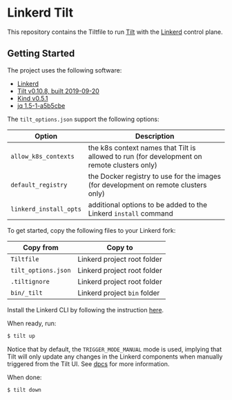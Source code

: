 # Linkerd Tilt
This repository contains the Tiltfile to run [Tilt](https://docs.tilt.dev/welcome_to_tilt.html) with the [Linkerd](https://linkerd.io/) control plane.

## Getting Started
The project uses the following software:

* [Linkerd](https://linkerd.io/2/tasks/install/)
* [Tilt v0.10.8, built 2019-09-20](https://docs.tilt.dev/install.html)
* [Kind v0.5.1](https://kind.sigs.k8s.io)
* [jq 1.5-1-a5b5cbe](https://stedolan.github.io/jq/)

The `tilt_options.json` support the following options:

Option                 | Description
---------------------- | -----------------------------------------
`allow_k8s_contexts`   | the k8s context names that Tilt is allowed to run (for development on remote clusters only)
`default_registry`     | the Docker registry to use for the images (for development on remote clusters only)
`linkerd_install_opts` | additional options to be added to the Linkerd `install` command

To get started, copy the following files to your Linkerd fork:

Copy from           | Copy to
------------------- | ------
`Tiltfile`          | Linkerd project root folder
`tilt_options.json` | Linkerd project root folder
`.tiltignore`       | Linkerd project root folder
`bin/_tilt`         | Linkerd project `bin` folder

Install the Linkerd CLI by following the instruction [here](https://linkerd.io/2/getting-started/).

When ready, run:
```sh
$ tilt up
```
Notice that by default, the `TRIGGER_MODE_MANUAL` mode is used, implying that
Tilt will only update any changes in the Linkerd components when manually
triggered from the Tilt UI. See [dpcs](https://docs.tilt.dev/manual_update_control.html)
for more information.

When done:
```sh
$ tilt down
```
